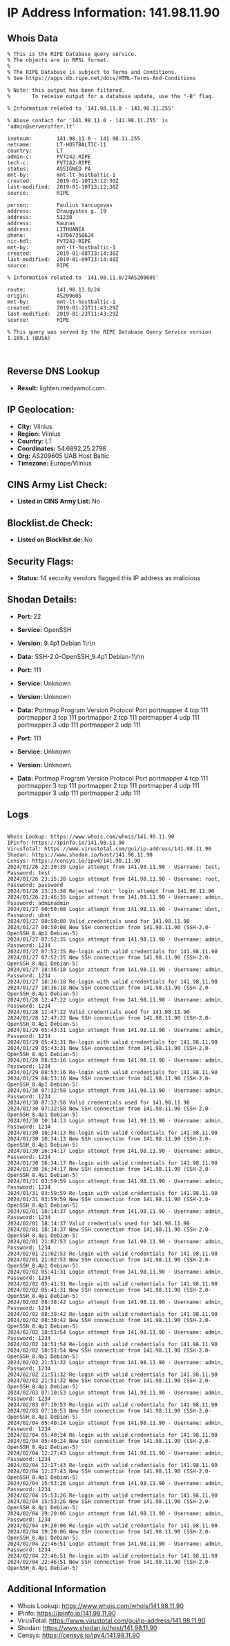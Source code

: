 # IP Address Information: 141.98.11.90

## Whois Data
```
% This is the RIPE Database query service.
% The objects are in RPSL format.
%
% The RIPE Database is subject to Terms and Conditions.
% See https://apps.db.ripe.net/docs/HTML-Terms-And-Conditions

% Note: this output has been filtered.
%       To receive output for a database update, use the "-B" flag.

% Information related to '141.98.11.0 - 141.98.11.255'

% Abuse contact for '141.98.11.0 - 141.98.11.255' is 'admin@serveroffer.lt'

inetnum:        141.98.11.0 - 141.98.11.255
netname:        LT-HOSTBALTIC-11
country:        LT
admin-c:        PV7242-RIPE
tech-c:         PV7242-RIPE
status:         ASSIGNED PA
mnt-by:         mnt-lt-hostbaltic-1
created:        2019-01-10T13:12:30Z
last-modified:  2019-01-10T13:12:30Z
source:         RIPE

person:         Paulius Vancugovas
address:        Draugystes g. 19
address:        51230
address:        Kaunas
address:        LITHUANIA
phone:          +37067358624
nic-hdl:        PV7242-RIPE
mnt-by:         mnt-lt-hostbaltic-1
created:        2019-01-08T13:14:38Z
last-modified:  2019-01-09T13:14:40Z
source:         RIPE

% Information related to '141.98.11.0/24AS209605'

route:          141.98.11.0/24
origin:         AS209605
mnt-by:         mnt-lt-hostbaltic-1
created:        2019-01-23T11:43:29Z
last-modified:  2019-01-23T11:43:29Z
source:         RIPE

% This query was served by the RIPE Database Query Service version 1.109.1 (BUSA)



```
## Reverse DNS Lookup
- **Result:** lighten.medyamol.com.

## IP Geolocation:
- **City:** Vilnius
- **Region:** Vilnius
- **Country:** LT
- **Coordinates:** 54.6892,25.2798
- **Org:** AS209605 UAB Host Baltic
- **Timezone:** Europe/Vilnius

## CINS Army List Check:
- **Listed in CINS Army List:** 
No

## Blocklist.de Check:
- **Listed on Blocklist.de:** 
No

## Security Flags:
- **Status:** 14 security vendors flagged this IP address as malicious

## Shodan Details:
- **Port:** 22
- **Service:** OpenSSH
- **Version:** 9.4p1 Debian 1\r\n
- **Data:** SSH-2.0-OpenSSH_9.4p1 Debian-1\r\n

- **Port:** 111
- **Service:** Unknown
- **Version:** Unknown
- **Data:** Portmap
Program	Version	Protocol	Port
portmapper	4	tcp	111
portmapper	3	tcp	111
portmapper	2	tcp	111
portmapper	4	udp	111
portmapper	3	udp	111
portmapper	2	udp	111


- **Port:** 111
- **Service:** Unknown
- **Version:** Unknown
- **Data:** Portmap
Program	Version	Protocol	Port
portmapper	4	tcp	111
portmapper	3	tcp	111
portmapper	2	tcp	111
portmapper	4	udp	111
portmapper	3	udp	111
portmapper	2	udp	111


## Logs
```

Whois Lookup: https://www.whois.com/whois/141.98.11.90
IPinfo: https://ipinfo.io/141.98.11.90
VirusTotal: https://www.virustotal.com/gui/ip-address/141.98.11.90
Shodan: https://www.shodan.io/host/141.98.11.90
Censys: https://censys.io/ipv4/141.98.11.90
2024/01/26 22:30:39 Login attempt from 141.98.11.90 - Username: test, Password: test
2024/01/26 23:15:38 Login attempt from 141.98.11.90 - Username: root, Password: password
2024/01/26 23:15:38 Rejected 'root' login attempt from 141.98.11.90
2024/01/26 23:46:35 Login attempt from 141.98.11.90 - Username: admin, Password: adminadmin
2024/01/27 00:50:08 Login attempt from 141.98.11.90 - Username: ubnt, Password: ubnt
2024/01/27 00:50:08 Valid credentials used for 141.98.11.90
2024/01/27 00:50:08 New SSH connection from 141.98.11.90 (SSH-2.0-OpenSSH_8.4p1 Debian-5)
2024/01/27 07:52:35 Login attempt from 141.98.11.90 - Username: admin, Password: 1234
2024/01/27 07:52:35 Re-login with valid credentials for 141.98.11.90
2024/01/27 07:52:35 New SSH connection from 141.98.11.90 (SSH-2.0-OpenSSH_8.4p1 Debian-5)
2024/01/27 18:36:18 Login attempt from 141.98.11.90 - Username: admin, Password: 1234
2024/01/27 18:36:18 Re-login with valid credentials for 141.98.11.90
2024/01/27 18:36:18 New SSH connection from 141.98.11.90 (SSH-2.0-OpenSSH_8.4p1 Debian-5)
2024/01/28 12:47:22 Login attempt from 141.98.11.90 - Username: admin, Password: 1234
2024/01/28 12:47:22 Valid credentials used for 141.98.11.90
2024/01/28 12:47:22 New SSH connection from 141.98.11.90 (SSH-2.0-OpenSSH_8.4p1 Debian-5)
2024/01/29 05:43:31 Login attempt from 141.98.11.90 - Username: admin, Password: 1234
2024/01/29 05:43:31 Re-login with valid credentials for 141.98.11.90
2024/01/29 05:43:31 New SSH connection from 141.98.11.90 (SSH-2.0-OpenSSH_8.4p1 Debian-5)
2024/01/29 08:53:16 Login attempt from 141.98.11.90 - Username: admin, Password: 1234
2024/01/29 08:53:16 Re-login with valid credentials for 141.98.11.90
2024/01/29 08:53:16 New SSH connection from 141.98.11.90 (SSH-2.0-OpenSSH_8.4p1 Debian-5)
2024/01/30 07:32:58 Login attempt from 141.98.11.90 - Username: admin, Password: 1234
2024/01/30 07:32:58 Valid credentials used for 141.98.11.90
2024/01/30 07:32:58 New SSH connection from 141.98.11.90 (SSH-2.0-OpenSSH_8.4p1 Debian-5)
2024/01/30 10:34:13 Login attempt from 141.98.11.90 - Username: admin, Password: 1234
2024/01/30 10:34:13 Re-login with valid credentials for 141.98.11.90
2024/01/30 10:34:13 New SSH connection from 141.98.11.90 (SSH-2.0-OpenSSH_8.4p1 Debian-5)
2024/01/30 16:34:17 Login attempt from 141.98.11.90 - Username: admin, Password: 1234
2024/01/30 16:34:17 Re-login with valid credentials for 141.98.11.90
2024/01/30 16:34:17 New SSH connection from 141.98.11.90 (SSH-2.0-OpenSSH_8.4p1 Debian-5)
2024/01/31 03:59:59 Login attempt from 141.98.11.90 - Username: admin, Password: 1234
2024/01/31 03:59:59 Re-login with valid credentials for 141.98.11.90
2024/01/31 03:59:59 New SSH connection from 141.98.11.90 (SSH-2.0-OpenSSH_8.4p1 Debian-5)
2024/02/01 18:14:37 Login attempt from 141.98.11.90 - Username: admin, Password: 1234
2024/02/01 18:14:37 Valid credentials used for 141.98.11.90
2024/02/01 18:14:37 New SSH connection from 141.98.11.90 (SSH-2.0-OpenSSH_8.4p1 Debian-5)
2024/02/01 21:02:53 Login attempt from 141.98.11.90 - Username: admin, Password: 1234
2024/02/01 21:02:53 Re-login with valid credentials for 141.98.11.90
2024/02/01 21:02:53 New SSH connection from 141.98.11.90 (SSH-2.0-OpenSSH_8.4p1 Debian-5)
2024/02/02 05:41:31 Login attempt from 141.98.11.90 - Username: admin, Password: 1234
2024/02/02 05:41:31 Re-login with valid credentials for 141.98.11.90
2024/02/02 05:41:31 New SSH connection from 141.98.11.90 (SSH-2.0-OpenSSH_8.4p1 Debian-5)
2024/02/02 08:38:42 Login attempt from 141.98.11.90 - Username: admin, Password: 1234
2024/02/02 08:38:42 Re-login with valid credentials for 141.98.11.90
2024/02/02 08:38:42 New SSH connection from 141.98.11.90 (SSH-2.0-OpenSSH_8.4p1 Debian-5)
2024/02/02 18:51:54 Login attempt from 141.98.11.90 - Username: admin, Password: 1234
2024/02/02 18:51:54 Re-login with valid credentials for 141.98.11.90
2024/02/02 18:51:54 New SSH connection from 141.98.11.90 (SSH-2.0-OpenSSH_8.4p1 Debian-5)
2024/02/02 21:51:32 Login attempt from 141.98.11.90 - Username: admin, Password: 1234
2024/02/02 21:51:32 Re-login with valid credentials for 141.98.11.90
2024/02/02 21:51:32 New SSH connection from 141.98.11.90 (SSH-2.0-OpenSSH_8.4p1 Debian-5)
2024/02/03 07:10:53 Login attempt from 141.98.11.90 - Username: admin, Password: 1234
2024/02/03 07:10:53 Re-login with valid credentials for 141.98.11.90
2024/02/03 07:10:53 New SSH connection from 141.98.11.90 (SSH-2.0-OpenSSH_8.4p1 Debian-5)
2024/02/04 05:40:24 Login attempt from 141.98.11.90 - Username: admin, Password: 1234
2024/02/04 05:40:24 Re-login with valid credentials for 141.98.11.90
2024/02/04 05:40:24 New SSH connection from 141.98.11.90 (SSH-2.0-OpenSSH_8.4p1 Debian-5)
2024/02/04 12:27:43 Login attempt from 141.98.11.90 - Username: admin, Password: 1234
2024/02/04 12:27:43 Re-login with valid credentials for 141.98.11.90
2024/02/04 12:27:43 New SSH connection from 141.98.11.90 (SSH-2.0-OpenSSH_8.4p1 Debian-5)
2024/02/04 15:53:26 Login attempt from 141.98.11.90 - Username: admin, Password: 1234
2024/02/04 15:53:26 Re-login with valid credentials for 141.98.11.90
2024/02/04 15:53:26 New SSH connection from 141.98.11.90 (SSH-2.0-OpenSSH_8.4p1 Debian-5)
2024/02/04 19:20:06 Login attempt from 141.98.11.90 - Username: admin, Password: 1234
2024/02/04 19:20:06 Re-login with valid credentials for 141.98.11.90
2024/02/04 19:20:06 New SSH connection from 141.98.11.90 (SSH-2.0-OpenSSH_8.4p1 Debian-5)
2024/02/04 22:46:51 Login attempt from 141.98.11.90 - Username: admin, Password: 1234
2024/02/04 22:46:51 Re-login with valid credentials for 141.98.11.90
2024/02/04 22:46:51 New SSH connection from 141.98.11.90 (SSH-2.0-OpenSSH_8.4p1 Debian-5)

```
## Additional Information
- Whois Lookup: https://www.whois.com/whois/141.98.11.90
- IPinfo: https://ipinfo.io/141.98.11.90
- VirusTotal: https://www.virustotal.com/gui/ip-address/141.98.11.90
- Shodan: https://www.shodan.io/host/141.98.11.90
- Censys: https://censys.io/ipv4/141.98.11.90

